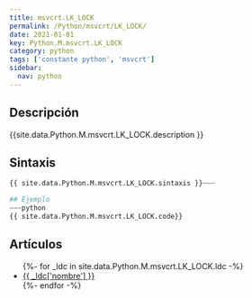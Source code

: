 ```yaml
---
title: msvcrt.LK_LOCK
permalink: /Python/msvcrt/LK_LOCK/
date: 2021-01-01
key: Python.M.msvcrt.LK_LOCK
category: python
tags: ['constante python', 'msvcrt']
sidebar: 
  nav: python
---
```


## Descripción
{{site.data.Python.M.msvcrt.LK_LOCK.description }}

## Sintaxis
~~~python
{{ site.data.Python.M.msvcrt.LK_LOCK.sintaxis }}~~~

## Ejemplo
~~~python
{{ site.data.Python.M.msvcrt.LK_LOCK.code}}
~~~

## Artículos
<ul>
{%- for _ldc in site.data.Python.M.msvcrt.LK_LOCK.ldc -%}
   <li>
       <a href="{{_ldc['url'] }}">{{ _ldc['nombre'] }}</a>
   </li>
{%- endfor -%}
</ul>
